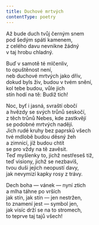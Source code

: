 ```yaml
---
title: Duchové mrtvých
contentType: poetry
---
```


<section>

Až bude duch tvůj černým snem  
pod šedým spáti kamenem,  
z celého davu nevnikne žádný  
v taj hrobu chladný.

</section>

<section>

Buď v samotě té mlčenliv,  
to opuštěnost není,  
neb duchové mrtvých jako dřív,  
dokud byls živ, budou v tvém snění,  
kol tebe budou, vůle jich  
stín hodí na tě: Budiž tich!

</section>

<section>

Noc, byť i jasná, svraští obočí  
a hvězdy se svých trůnů seskočí,  
z těch trůnů Nebes, kde zastkvějí  
se podobné mrtvých nadějí.  
Jich rudé kruhy bez paprsků všech  
tvé mdlobě budou děsný žeh  
a zimnicí, jíž budou chtít  
se pro vždy na tě zavěsit.  
Teď myšlenky to, jichž nestřeseš tíž,  
teď visiony, jichž se nezbavíš,  
tvou duši jejich neopustí davy,  
jak nevymizí kapky rosy z trávy.

</section>

<section>

Dech boha — vánek — nyní ztich  
a mlha táhne po vrších  
jak stín, jak stín — jen nestržen,  
to znamení jest — symbol jen,  
jak visíc drží se na to stromech,  
to teprve taj tajů všech!

</section>
